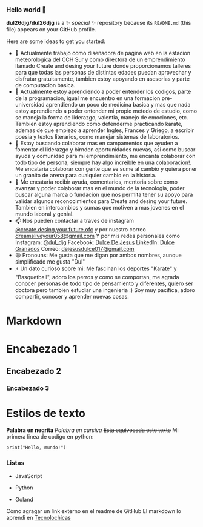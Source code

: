 ### Hello world  👋


**dul26djg/dul26djg** is a ✨ _special_ ✨ repository because its `README.md` (this file) appears on your GitHub profile.

Here are some ideas to get you started:

- 🔭 Actualmente trabajo como diseñadora de pagina web en la estacion meteorologica del CCH Sur y como directora de un emprendimiento llamado Create and desing your future donde proporcionamos talleres para que todas las personas de distintas edades puedan aprovechar y disfrutar gratuitamente, tambien estoy apoyando en asesorias y parte de computacion basica.
- 🌱 Actualmente estoy aprendiendo a poder entender los codigos, parte de la programacion, igual me encuentro en una formacion pre-universidad aprendiendo un poco de medicina basica y mas que nada estoy aprendiendo a poder entender mi propio metedo de estudio, como se maneja la forma de liderazgo, valentia, manejo de emociones, etc.
Tambien estoy aprendiendo como defenderme practicando karate, ademas de que empiezo a aprender Ingles, Frances y Griego, a escribir poesia y textos literarios, como manejar sistemas de laboratorios.
- 👯 Estoy buscando colaborar mas en campamentos que ayuden a fomentar el liderazgo y birnden oportunidades nuevas, asi como buscar ayuda y comunidad para mi emprendimiento, me encanta colaborar con todo tipo de persona, siempre hay algo increible en una colaboracion!.
Me encataria colaborar con gente que se sume al cambio y quiera poner un granito de arena para cualquier cambio en la historia.
- 🤔 Me encataria recibir ayuda, comentarios, mentoria sobre como avanzar y poder colaborar mas en el mundo de la tecnologia, poder buscar alguna marca o fundacion que nos permita tener su apoyo para validar algunos reconocimientos para Create and desing your future.
Tambien en intercambios y sumas que motiven a mas jovenes en el mundo laboral y genial.
- 📫 Nos pueden contactar a traves de instagram [@create.desing.your.future.ofc](https://instagram.com/create.design.your.future.ofc) y por nuestro correo dreamsliveyour058@gmail.com
Y por mis redes personales como
Instagram: [@dul_djg](https://instagram.com/dul_djg)
Facebook: [Dulce De Jesus](https://www.facebook.com/dulce.dejesus.5686322?locale=es_LA)
Linkedln: [Dulce Granados](https://www.linkedin.com/in/dulce-granados-3b1849288)
Correo: dejesusdulce017@gmail.com
- 😄 Pronouns: Me gusta que me digan por ambos nombres, aunque simplificado me gusta "Dul"
- ⚡ Un dato curioso sobre mi: Me fascinan los deportes "Karate" y "Basquetball", adoro los perros y como se comportan, me agrada conocer personas de todo tipo de pensamiento y diferentes, quiero ser doctora pero tambien estudiar una ingenieria :) 
Soy muy pacifica, adoro compartir, conocer y aprender nuevas cosas.


# Markdown

# Encabezado 1
## Encabezado 2
### Encabezado 3

# Estilos de texto 
**Palabra en negrita**
*Palabra en cursiva*
~~Esta equivocada este texto~~
Mi primera linea de codigo en python:
```
print("Hello, mundo!")
```
### Listas
- JavaScript
* Python
+ Goland

Còmo agragar un link externo en el readme de GitHub 
El markdown lo aprendi en [Tecnolochicas](https://tecnolochicas.mx/)

